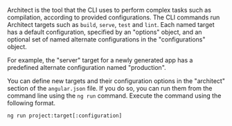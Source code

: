 Architect is the tool that the CLI uses to perform complex tasks such as compilation, according to provided configurations.
The CLI commands run Architect targets such as `build`, `serve`, `test` and `lint`.
Each named target has a default configuration, specified by an "options" object,
and an optional set of named alternate configurations in the "configurations" object.

For example, the "server" target for a newly generated app has a predefined
alternate configuration named "production".

You can define new targets and their configuration options in the "architect" section
of the `angular.json` file.
If you do so, you can run them from the command line using the `ng run` command.
Execute the command using the following format.

```
ng run project:target[:configuration]
```
